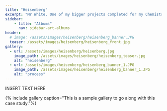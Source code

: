 ```yaml
---
title: "Heisenberg"
excerpt: "Mr White. One of my bigger projects completed for my Chemistry highschool teacher"
sidebar:
    - title: "Albums"
      nav: sidebar-art-albums
header:
  # image: /assets/images/heisenberg/heisenberg_banner.JPG
  teaser: /assets/images/heisenberg/heisenberg_front.jpg
gallery:
  - url: /assets/images/heisenberg/heisenberg.jpg
    image_path: /assets/images/heisenberg/heisenberg_teaser.jpg
    alt: "heisenberg"
  - url: /assets/images/heisenberg/heisenberg_banner_1.JPG
    image_path: /assets/images/heisenberg/heisenberg_banner_1.JPG
    alt: "process"
---
```


INSERT TEXT HERE

{% include gallery caption="This is a sample gallery to go along with this case study."%}
